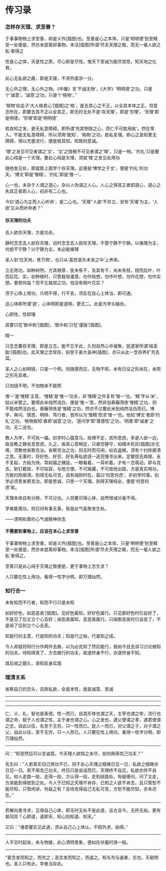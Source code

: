 # 传习录

### 怎样存天理、求至善？

于事事物物上求至善，却是义外[插图]也。至善是心之本体，只是‘明明德’到至精至一处便是，然亦未尝离却事物。本注[插图]所谓‘尽夫天理之极，而无一毫人欲之私’者得之

性是心之体，天是性之原，尽心即是尽性。惟天下至诚为能尽其性，知天地之化育。

此心无私欲之蔽，即是天理，不须外面添一分。

无心外之理，无心外之物。《中庸》言‘不诚无物’，《大学》‘明明德’之功，只是个‘诚意’。‘诚意’之功，只是个‘格物’。”

‘格物’如孟子‘大人格君心’[插图]之‘格’，是去其心之不正，以全其本体之正。但意念所在，即要去其不正以全其正，即无时无处不是‘存天理’，即是‘穷理’。‘天理’即是明德。‘穷理’即是‘明明德’

若良知之发，更无私意障碍。即所谓‘充其恻隐之心，而仁不可胜用矣’。然在常人，不能无私意障碍，所以须用‘致知’、‘格物’之功，胜私复理。即心之良知更无障碍，得以充塞流行，便是致其知。知致则意诚。

‘理’之发见可见者谓之‘文’，‘文’之隐微不可见者谓之‘理’，只是一物。‘约礼’只是要此心纯是一个天理。要此心纯是天理，须就‘理’之发见处用功

随他发见处，即就那上面学个存天理。这便是‘博学之于文’，便是‘约礼’的功夫。‘博文’即是‘惟精’。‘约礼’即是‘惟一’。

心一也，未杂于人谓之道心，杂以人伪谓之人心。人心之得其正者即道心，道心之失其正者即人心，初非有二心也。

今曰‘道心为主而人心听命’，是二心也。‘天理’‘人欲’不并立，安有‘天理’为主，‘人欲’又从而听命者？”

#### 存天理的功夫

去人欲存天理，方是功夫。

静时念念去人欲存天理，动时念念去人欲存天理，不管宁静不宁静。以循理为主，何尝不宁静？以宁静为主，未必能循理


圣人到‘位天地，育万物’，也只从‘喜怒哀乐未发之中’上养来。

立志用功，如种树然。方其根芽，犹未有干，及其有干，尚未有枝，枝而后叶，叶而后花、实。初种根时，只管栽培灌溉，勿作枝想，勿作叶想，勿作花想，勿作实想。悬想何益？但不忘栽培之功，怕没有枝叶花实？


须于心体上用功，凡明不得，行不去，须反在自心上体当，即可通。

这心体即所谓‘道’，心体明即是道明，更无二。此是为学头脑处。



心即性，性即理


其要只在‘致中和’[插图]，‘致中和’只在‘谨独’[插图]。


精一

只念念要存天理，即是立志。能不忘乎此，久则自然心中凝聚，犹道家所谓‘结圣胎’[插图]也。此天理之念常存，驯至于美大圣神[插图]，亦只从此一念存养扩充去耳。


圣人之心如明镜，只是一个明，则随感而应，无物不照，未有已往之形尚在，未照之形先具者。

只怕镜不明，不怕物来不能照

惟一’是‘惟精’主意，‘惟精’是‘惟一’功夫，非‘惟精’之外复有‘惟一’也。‘精’字从‘米’，姑以米譬之。要得此米纯然洁白，便是‘惟一’意，然非加舂簸筛拣‘惟精’之功，则不能纯然洁白也。舂簸筛拣是‘惟精’之功，然亦不过要此米到纯然洁白而已。博学、审问、慎思、明辨、笃行者，皆所以为‘惟精’而求‘惟一’也。他如‘博文’者即‘约礼’之功，‘格物致知’者即‘诚意’之功，‘道问学’即‘尊德性’之功，‘明善’即‘诚身’之功，无二说也。

教人为学，不可执一偏。初学时心猿意马，拴缚不定，其所思虑，多是人欲一边，故且教之静坐息思虑。久之，俟其心意稍定，只悬空静守，如槁木死灰[插图]亦无用，须教他省察克治。省察克治之功，则无时而可闲，如去盗贼，须有个扫除廓清之意。无事时，将好色、好货、好名等私欲逐一追究搜寻出来，定要拔去病根，永不复起，方始为快。常如猫之捕鼠，一眼看着，一耳听着，才有一念萌动，即与克去，斩钉截铁，不可姑容，与他方便。不可窝藏，不可放他出路，方是真实用功，方能扫除廓清。到得无私可克，自有端拱时在。虽曰‘何思何虑’，非初学时事。初学必须思省察克治，即是思诚，只思一个天理。到得天理纯全，便是‘何思何虑’矣。

天理本体自有分限，不可过也。人但要识得心体，自然增减分毫不得。


学者能用功，则日间有事无事，皆是此气翕聚发生处。

——清明和善的心气或精神状态


#### 不需要到事物上，应该在本心上求至善

于事事物物上求至善，却是义外[插图]也。至善是心之本体，只是‘明明德’到至精至一处便是，然亦未尝离却事物。本注[插图]所谓‘尽夫天理之极，而无一毫人欲之私’者得之。


至善只是此心纯乎天理之极便是，更于事物上怎生求？


人只要在性上用功，看得一性字分明，即万理灿然。


### 知行合一

未有知而不行者，知而不行只是未知

如好好色，如恶恶臭’[插图]。见好色属知，好好色属行。只见那好色时已自好了，不是见了后又立个心去好；闻恶臭属知，恶恶臭属行。只闻那恶臭时已自恶了，不是闻了后别立个心去恶。

知是行的主意，行是知的功夫；知是行之始，行是知之成。

今人却就将知行分作两件去做，以为必先知了然后能行。我如今且去讲习讨论做知的功夫，待知得真了，方去做行的功夫，故遂终身不行，亦遂终身不知。

其后闻之既久，渐知反身实践


### 理清关系

省察自己的念头，去除私欲，全是本性，就是诚意、思诚

---

---

---

仁、义、礼、智也是表德。性一而已，自其形体也谓之天，主宰也谓之帝，流行也谓之命，赋于人也谓之性，主于身也谓之心。心之发也，遇父便谓之孝，遇君便谓之忠，自此以往，名至于无穷，只一性而已。犹人一而已，对父谓之子，对子谓之父，自此以往，至于无穷，只一人而已。人只要在性上用功，看得一性字分明，即万理灿然。

---

问：“知至然后可以言诚意。今天理人欲知之未尽，如何用得克己功夫？”

先生曰：“人若真实切己用功不已，则于此心天理之精微日见一日，私欲之细微亦日见一日。若不用克己功夫，终日只是说话而已，天理终不自见，私欲亦终不自见。如人走路一般，走得一段，方认得一段，走到歧路处，有疑便问，问了又走，方渐能到得欲到之处。今人于已知之天理不肯存，已知之人欲不肯去，且只管愁不能尽知，只管闲讲，何益之有？且待克得自己无私可克，方愁不能尽知，亦未迟在。”

---

若解向里寻求，见得自己心体，即无时无处不是此道，亘古亘今，无终无始，更有甚同异？心即道，道即天，知心则知道、知天。”

又曰：“诸君要实见此道，须从自己心上体认，不假外求，始得。”

---

人平旦时起坐，未与物接，此心清明景象，便如在伏羲时游一般。

---

“善念发而知之，而充之；恶念发而知之，而遏之。知与充与遏者，志也，天聪明也。圣人只有此，学者当存此。
